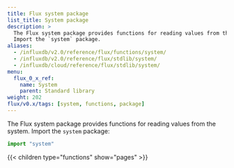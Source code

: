 ```yaml
---
title: Flux system package
list_title: System package
description: >
  The Flux system package provides functions for reading values from the system.
  Import the `system` package.
aliases:
  - /influxdb/v2.0/reference/flux/functions/system/
  - /influxdb/v2.0/reference/flux/stdlib/system/
  - /influxdb/cloud/reference/flux/stdlib/system/
menu:
  flux_0_x_ref:
    name: System
    parent: Standard library
weight: 202
flux/v0.x/tags: [system, functions, package]
---
```


The Flux system package provides functions for reading values from the system.
Import the `system` package:

```js
import "system"
```

{{< children type="functions" show="pages" >}}
